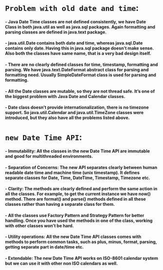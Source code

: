 # `Problem with old date and time`:
#### - Java Date Time classes are not defined consistently, we have Date Class in both java.util as well as java.sql packages. Again formatting and parsing classes are defined in java.text package.
#### - java.util.Date contains both date and time, whereas java.sql.Date contains only date. Having this in java.sql package doesn’t make sense. Also both the classes have same name, that is a very bad design itself.
#### - There are no clearly defined classes for time, timestamp, formatting and parsing. We have java.text.DateFormat abstract class for parsing and formatting need. Usually SimpleDateFormat class is used for parsing and formatting.
#### - All the Date classes are mutable, so they are not thread safe. It’s one of the biggest problem with Java Date and Calendar classes.
#### - Date class doesn’t provide internationalization, there is no timezone support. So java.util.Calendar and java.util.TimeZone classes were introduced, but they also have all the problems listed above.

# `new Date Time API`:
#### - Immutability: All the classes in the new Date Time API are immutable and good for multithreaded environments.
#### - Separation of Concerns: The new API separates clearly between human readable date time and machine time (unix timestamp). It defines separate classes for Date, Time, DateTime, Timestamp, Timezone etc.
#### - Clarity: The methods are clearly defined and perform the same action in all the classes. For example, to get the current instance we have now() method. There are format() and parse() methods defined in all these classes rather than having a separate class for them.
#### - All the classes use Factory Pattern and Strategy Pattern for better handling. Once you have used the methods in one of the class, working with other classes won’t be hard.
#### - Utility operations: All the new Date Time API classes comes with methods to perform common tasks, such as plus, minus, format, parsing, getting separate part in date/time etc.
#### - Extendable: The new Date Time API works on ISO-8601 calendar system but we can use it with other non ISO calendars as well.
